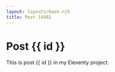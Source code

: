 ```yaml
---
layout: layouts/base.njk
title: Post 14481
---
```


# Post {{ id }}

This is post {{ id }} in my Eleventy project.
